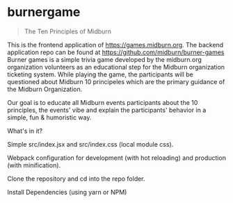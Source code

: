# burnergame

> The Ten Principles of Midburn

This is the frontend application of https://games.midburn.org. The backend application repo can be found at https://github.com/midburn/burner-games
Burner games is a simple trivia game developed by the midburn.org organization volunteers as an educational step for the Midburn organization ticketing system. While playing the game, the participants will be questioned about Midburn 10 principeles which are the primary guidance of the Midburn Organization.

Our goal is to educate all Midburn events participants about the 10 principles, the events' vibe and explain the participants' behavior in a simple, fun & humoristic way.

What's in it?

Simple src/index.jsx and src/index.css (local module css).

Webpack configuration for development (with hot reloading) and production (with minification).

Clone the repository and cd into the repo folder.

Install Dependencies (using yarn or NPM)




